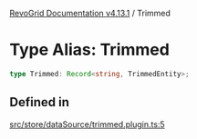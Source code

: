 [RevoGrid Documentation v4.13.1](README.md) / Trimmed

# Type Alias: Trimmed

```ts
type Trimmed: Record<string, TrimmedEntity>;
```

## Defined in

[src/store/dataSource/trimmed.plugin.ts:5](https://github.com/revolist/revogrid/blob/4ebc7221c475d12b7f731e54908af9eefb855c73/src/store/dataSource/trimmed.plugin.ts#L5)
